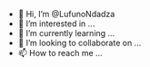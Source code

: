- 👋 Hi, I’m @LufunoNdadza
- 👀 I’m interested in ...
- 🌱 I’m currently learning ...
- 💞️ I’m looking to collaborate on ...
- 📫 How to reach me ...

<!---
LufunoNdadza/LufunoNdadza is a ✨ special ✨ repository because its `README.md` (this file) appears on your GitHub profile.
You can click the Preview link to take a look at your changes.
--->
